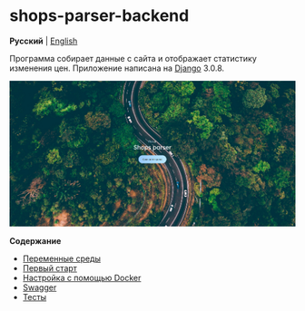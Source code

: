 # shops-parser-backend

**Русский** | [English](../../README.md)

Программа собирает данные с сайта и отображает статистику изменения цен. 
Приложение написана на [Django](https://www.djangoproject.com/) 3.0.8.

<img src="../img/image.png">

**Содержание**

- [Переменные среды](enviroment.md)
- [Первый старт](first_start.md)
- [Настройка с помощью Docker](docker.md)
- [Swagger](swagger.md)
- [Тесты](tests.md)

